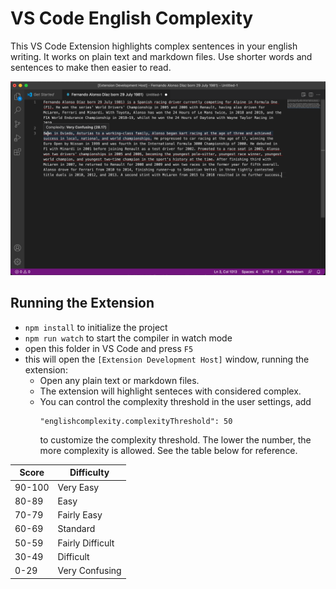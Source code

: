 # VS Code English Complexity

This VS Code Extension highlights complex sentences in your english writing. It works on plain text and markdown files. Use shorter words and sentences to make then easier to read.

![screenshot](screenshot.png)

## Running the Extension

* `npm install` to initialize the project
* `npm run watch` to start the compiler in watch mode
* open this folder in VS Code and press `F5`
* this will open the `[Extension Development Host]` window, running the extension:
  * Open any plain text or markdown files.
  * The extension will highlight senteces with considered complex.
  * You can control the complexity threshold in the user settings, add
    ```
    "englishcomplexity.complexityThreshold": 50
    ```
    to customize the complexity threshold. The lower the number, the more complexity is allowed. See the table below for reference.

| Score |    Difficulty     |
|-------|-------------------|
|90-100 | Very Easy         |
| 80-89 | Easy              |
| 70-79 | Fairly Easy       |
| 60-69 | Standard          |
| 50-59 | Fairly Difficult  |
| 30-49 | Difficult         |
| 0-29  | Very Confusing    |
